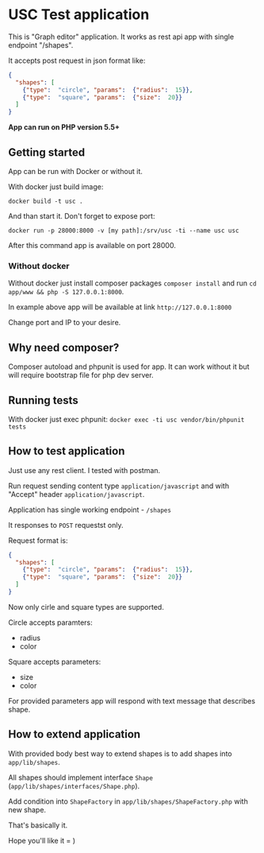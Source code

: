 # USC Test application

This is "Graph editor" application. It works as rest api app with single endpoint
"/shapes".

It accepts post request in json format like:

```json
{
  "shapes": [
    {"type":  "circle", "params":  {"radius":  15}},
    {"type":  "square", "params":  {"size":  20}}
  ]
}
```

**App can run on PHP version 5.5+**

## Getting started

App can be run with Docker or without it.

With docker just build image:

`docker build -t usc .`

And than start it. Don't forget to expose port:

`docker run -p 28000:8000 -v [my path]:/srv/usc -ti --name usc usc`

After this command app is available on port 28000.

### Without docker

Without docker just install composer packages `composer install` 
and run `cd app/www && php -S 127.0.0.1:8000`.

In example above app will be available at link `http://127.0.0.1:8000`

Change port and IP to your desire.

## Why need composer?

Composer autoload and phpunit is used for app. It can work without it but will require
bootstrap file for php dev server.

## Running tests

With docker just exec phpunit:
`docker exec -ti usc vendor/bin/phpunit tests`

## How to test application

Just use any rest client. I tested with postman.

Run request sending content type `application/javascript` and with "Accept" header
`application/javascript`.

Application has single working endpoint - `/shapes`

It responses to `POST` requestst only.

Request format is:

```json
{
  "shapes": [
    {"type":  "circle", "params":  {"radius":  15}},
    {"type":  "square", "params":  {"size":  20}}
  ]
}
```

Now only cirle and square types are supported.

Circle accepts paramters:

* radius
* color

Square accepts parameters:

* size
* color

For provided parameters app will respond with text message that describes shape.

## How to extend application

With provided body best way to extend shapes is to add shapes into `app/lib/shapes`.

All shapes should implement interface `Shape` (`app/lib/shapes/interfaces/Shape.php`).

Add condition into `ShapeFactory` in `app/lib/shapes/ShapeFactory.php` with new shape.

That's basically it.

Hope you'll like it = )

